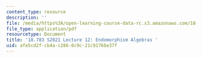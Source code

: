 ```yaml
---
content_type: resource
description: ''
file: /media/https%3A/open-learning-course-data-rc.s3.amazonaws.com/18-783-elliptic-curves-spring-2021/afe5cd2fcb4ac2868c9c21c91766e37f_MIT18_783S21_Slides12.pdf
file_type: application/pdf
resourcetype: Document
title: '18.783 S2021 Lecture 12: Endomorphism Algebras '
uid: afe5cd2f-cb4a-c286-8c9c-21c91766e37f
---
```

